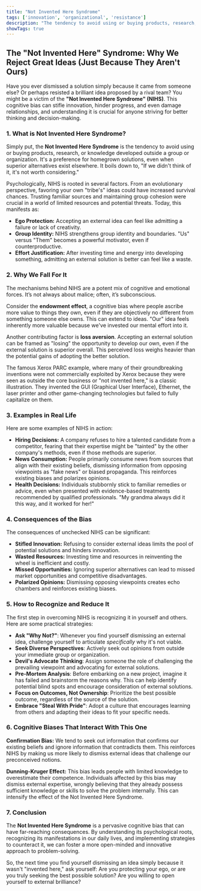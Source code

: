 ```yaml
---
title: "Not Invented Here Syndrome"
tags: ['innovation', 'organizational', 'resistance']
description: "The tendency to avoid using or buying products, research, or knowledge developed outside a group."
showTags: true
---
```


## The "Not Invented Here" Syndrome: Why We Reject Great Ideas (Just Because They Aren't Ours)

Have you ever dismissed a solution simply because it came from someone else? Or perhaps resisted a brilliant idea proposed by a rival team? You might be a victim of the **"Not Invented Here Syndrome" (NIHS)**. This cognitive bias can stifle innovation, hinder progress, and even damage relationships, and understanding it is crucial for anyone striving for better thinking and decision-making.

### 1. What is Not Invented Here Syndrome?

Simply put, the **Not Invented Here Syndrome** is the tendency to avoid using or buying products, research, or knowledge developed outside a group or organization. It's a preference for homegrown solutions, even when superior alternatives exist elsewhere. It boils down to, "If we didn't think of it, it's not worth considering."

Psychologically, NIHS is rooted in several factors. From an evolutionary perspective, favoring your own "tribe's" ideas could have increased survival chances. Trusting familiar sources and maintaining group cohesion were crucial in a world of limited resources and potential threats. Today, this manifests as:

*   **Ego Protection:** Accepting an external idea can feel like admitting a failure or lack of creativity.
*   **Group Identity:** NIHS strengthens group identity and boundaries. "Us" versus "Them" becomes a powerful motivator, even if counterproductive.
*   **Effort Justification:** After investing time and energy into developing something, admitting an external solution is better can feel like a waste.

### 2. Why We Fall For It

The mechanisms behind NIHS are a potent mix of cognitive and emotional forces. It’s not always about malice; often, it’s subconscious.

Consider the **endowment effect**, a cognitive bias where people ascribe more value to things they own, even if they are objectively no different from something someone else owns. This can extend to ideas. "Our" idea feels inherently more valuable because we've invested our mental effort into it.

Another contributing factor is **loss aversion**. Accepting an external solution can be framed as "losing" the opportunity to develop our own, even if the external solution is superior overall. This perceived loss weighs heavier than the potential gains of adopting the better solution.

The famous Xerox PARC example, where many of their groundbreaking inventions were not commercially exploited by Xerox because they were seen as outside the core business or "not invented here," is a classic illustration. They invented the GUI (Graphical User Interface), Ethernet, the laser printer and other game-changing technologies but failed to fully capitalize on them.

### 3. Examples in Real Life

Here are some examples of NIHS in action:

*   **Hiring Decisions:** A company refuses to hire a talented candidate from a competitor, fearing that their expertise might be "tainted" by the other company's methods, even if those methods are superior.
*   **News Consumption:** People primarily consume news from sources that align with their existing beliefs, dismissing information from opposing viewpoints as "fake news" or biased propaganda. This reinforces existing biases and polarizes opinions.
*   **Health Decisions:** Individuals stubbornly stick to familiar remedies or advice, even when presented with evidence-based treatments recommended by qualified professionals. "My grandma always did it this way, and it worked for her!"

### 4. Consequences of the Bias

The consequences of unchecked NIHS can be significant:

*   **Stifled Innovation:** Refusing to consider external ideas limits the pool of potential solutions and hinders innovation.
*   **Wasted Resources:** Investing time and resources in reinventing the wheel is inefficient and costly.
*   **Missed Opportunities:** Ignoring superior alternatives can lead to missed market opportunities and competitive disadvantages.
*   **Polarized Opinions:** Dismissing opposing viewpoints creates echo chambers and reinforces existing biases.

### 5. How to Recognize and Reduce It

The first step in overcoming NIHS is recognizing it in yourself and others. Here are some practical strategies:

*   **Ask "Why Not?"**: Whenever you find yourself dismissing an external idea, challenge yourself to articulate *specifically* why it's not viable.
*   **Seek Diverse Perspectives**: Actively seek out opinions from outside your immediate group or organization.
*   **Devil's Advocate Thinking**: Assign someone the role of challenging the prevailing viewpoint and advocating for external solutions.
*   **Pre-Mortem Analysis**: Before embarking on a new project, imagine it has failed and brainstorm the reasons why. This can help identify potential blind spots and encourage consideration of external solutions.
*   **Focus on Outcomes, Not Ownership**: Prioritize the best possible outcome, regardless of the source of the solution.
*   **Embrace "Steal With Pride"**: Adopt a culture that encourages learning from others and adapting their ideas to fit your specific needs.

### 6. Cognitive Biases That Interact With This One

**Confirmation Bias:** We tend to seek out information that confirms our existing beliefs and ignore information that contradicts them. This reinforces NIHS by making us more likely to dismiss external ideas that challenge our preconceived notions.

**Dunning-Kruger Effect:** This bias leads people with limited knowledge to overestimate their competence. Individuals affected by this bias may dismiss external expertise, wrongly believing that they already possess sufficient knowledge or skills to solve the problem internally. This can intensify the effect of the Not Invented Here Syndrome.

### 7. Conclusion

The **Not Invented Here Syndrome** is a pervasive cognitive bias that can have far-reaching consequences. By understanding its psychological roots, recognizing its manifestations in our daily lives, and implementing strategies to counteract it, we can foster a more open-minded and innovative approach to problem-solving.

So, the next time you find yourself dismissing an idea simply because it wasn't "invented here," ask yourself: Are you protecting your ego, or are you truly seeking the best possible solution? Are you willing to open yourself to external brilliance?

